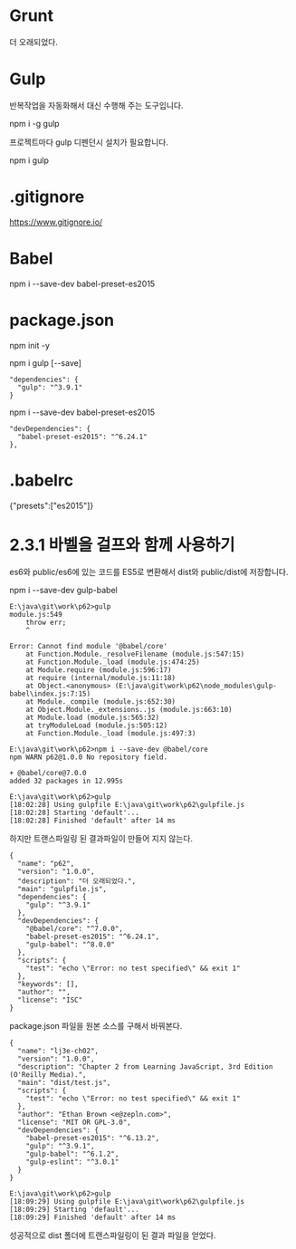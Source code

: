# Grunt
더 오래되었다.

# Gulp
반복작업을 자동화해서 대신 수행해 주는 도구입니다.

npm i -g gulp

프로젝트마다 gulp 디펜던시 설치가 필요합니다.

npm i gulp


# .gitignore

https://www.gitignore.io/


# Babel

npm i --save-dev babel-preset-es2015

# package.json

npm init -y

npm i gulp [--save]

```
"dependencies": {
  "gulp": "^3.9.1"
}
```

npm i --save-dev babel-preset-es2015

```
"devDependencies": {
  "babel-preset-es2015": "^6.24.1"
},
```

# .babelrc

{"presets":["es2015"]}

# 2.3.1 바벨을 걸프와 함께 사용하기

es6와 public/es6에 있는 코드를 ES5로 변환해서 
dist와 public/dist에 저장합니다.

npm i --save-dev gulp-babel


```
E:\java\git\work\p62>gulp
module.js:549
    throw err;
    ^

Error: Cannot find module '@babel/core'
    at Function.Module._resolveFilename (module.js:547:15)
    at Function.Module._load (module.js:474:25)
    at Module.require (module.js:596:17)
    at require (internal/module.js:11:18)
    at Object.<anonymous> (E:\java\git\work\p62\node_modules\gulp-babel\index.js:7:15)
    at Module._compile (module.js:652:30)
    at Object.Module._extensions..js (module.js:663:10)
    at Module.load (module.js:565:32)
    at tryModuleLoad (module.js:505:12)
    at Function.Module._load (module.js:497:3)
```

```
E:\java\git\work\p62>npm i --save-dev @babel/core
npm WARN p62@1.0.0 No repository field.

+ @babel/core@7.0.0
added 32 packages in 12.995s

E:\java\git\work\p62>gulp
[18:02:28] Using gulpfile E:\java\git\work\p62\gulpfile.js
[18:02:28] Starting 'default'...
[18:02:28] Finished 'default' after 14 ms
```

하지만 트랜스파일링 된 결과파일이 만들어 지지 않는다.

```
{
  "name": "p62",
  "version": "1.0.0",
  "description": "더 오래되었다.",
  "main": "gulpfile.js",
  "dependencies": {
    "gulp": "^3.9.1"
  },
  "devDependencies": {
    "@babel/core": "^7.0.0",
    "babel-preset-es2015": "^6.24.1",
    "gulp-babel": "^8.0.0"
  },
  "scripts": {
    "test": "echo \"Error: no test specified\" && exit 1"
  },
  "keywords": [],
  "author": "",
  "license": "ISC"
}
```

package.json 파일을 원본 소스를 구해서 바꿔본다.

```
{
  "name": "lj3e-ch02",
  "version": "1.0.0",
  "description": "Chapter 2 from Learning JavaScript, 3rd Edition (O'Reilly Media).",
  "main": "dist/test.js",
  "scripts": {
    "test": "echo \"Error: no test specified\" && exit 1"
  },
  "author": "Ethan Brown <e@zepln.com>",
  "license": "MIT OR GPL-3.0",
  "devDependencies": {
    "babel-preset-es2015": "^6.13.2",
    "gulp": "^3.9.1",
    "gulp-babel": "^6.1.2",
    "gulp-eslint": "^3.0.1"
  }
}
```

```
E:\java\git\work\p62>gulp
[18:09:29] Using gulpfile E:\java\git\work\p62\gulpfile.js
[18:09:29] Starting 'default'...
[18:09:29] Finished 'default' after 14 ms
```

성공적으로 dist 폴더에 트랜스파일링이 된 
결과 파일을 얻었다.


